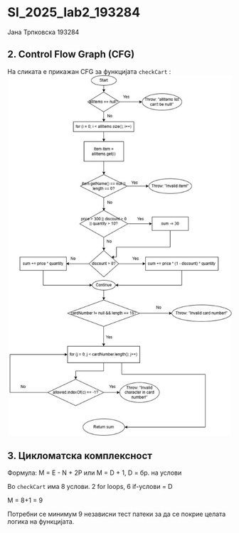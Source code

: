 # SI_2025_lab2_193284
Јана Трпковска 193284

## 2. Control Flow Graph (CFG)
На сликата е прикажан CFG за функцијата `checkCart` : 
![CFG](CFG_checkCart.jpg)



## 3. Цикломатска комплексност
Формула:
M = E - N + 2P или M = D + 1, D = бр. на услови

Во `checkCart` има 8 услови.
2 for loops, 6 if-услови = D

М = 8+1 = 9

Потребни се минимум 9 независни тест патеки за да се покрие целата логика на функцијата.